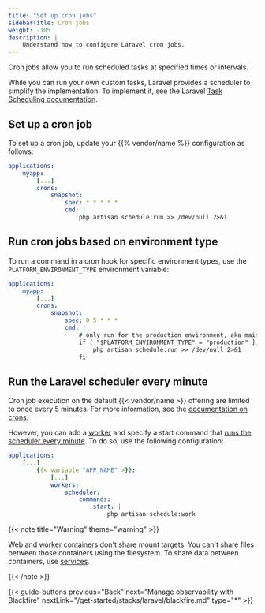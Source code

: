 ```yaml
---
title: "Set up cron jobs"
sidebarTitle: Cron jobs
weight: -105
description: |
    Understand how to configure Laravel cron jobs.
---
```


Cron jobs allow you to run scheduled tasks at specified times or intervals.

While you can run your own custom tasks, Laravel provides a scheduler to simplify the implementation.
To implement it, see the Laravel [Task Scheduling documentation](https://laravel.com/docs/master/scheduling).

## Set up a cron job

To set up a cron job, update your {{% vendor/name %}} configuration as follows:

```yaml {configFile="app"}
applications:
    myapp:
        [...]
        crons:
            snapshot:
                spec: * * * * *
                cmd: |
                    php artisan schedule:run >> /dev/null 2>&1
```

## Run cron jobs based on environment type

To run a command in a cron hook for specific environment types,
use the `PLATFORM_ENVIRONMENT_TYPE` environment variable:

```yaml {configFile="app"}
applications:
    myapp:
        [...]
        crons:
            snapshot:
                spec: 0 5 * * *
                cmd: |
                    # only run for the production environment, aka main branch
                    if [ "$PLATFORM_ENVIRONMENT_TYPE" = "production" ]; then
                        php artisan schedule:run >> /dev/null 2>&1
                    fi
```

## Run the Laravel scheduler every minute

Cron job execution on the default {{< vendor/name >}} offering are limited to once every 5 minutes. 
For more information, see the [documentation on crons](/create-apps/app-reference.html#crons).

However, you can add a [worker](/create-apps/app-reference#workers)
and specify a start command that [runs the scheduler every minute](https://laravel.com/docs/11.x/scheduling#running-the-scheduler-locally).
To do so, use the following configuration:

```yaml {configFile="app"}
applications:
    [...]
        {{< variable "APP_NAME" >}}:
            [...]
            workers:
                scheduler:
                    commands:
                        start: |
                            php artisan schedule:work
```

{{< note title="Warning" theme="warning" >}}

Web and worker containers don't share mount targets.
You can't share files between those containers using the filesystem.
To share data between containers, use [services](/add-services/_index.md).

{{< /note >}}

{{< guide-buttons previous="Back" next="Manage observability with Blackfire" nextLink="/get-started/stacks/laravel/blackfire.md" type="*" >}}